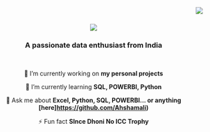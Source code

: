 <img align="right" src="https://visitor-badge.laobi.icu/badge?page_id=Ahshamali.Ahshamali" />

<h1 align="center">
    <img src="https://readme-typing-svg.herokuapp.com/?font=Righteous&size=35&center=true&vCenter=true&width=500&height=70&duration=4000&lines=Hi+There!+👋;+I'm+Ahsham+Ali!;" />
</h1>

<h3 align="center">A passionate data enthusiast from India </h3>

<br/>

<div align="center">
 
 🔭 I’m currently working on **my personal projects**
 
 🌱 I’m currently learning **SQL, POWERBI, Python**

💬 Ask me about **Excel, Python, SQL, POWERBI... or anything [here]https://github.com/Ahshamali)**

⚡ Fun fact **SInce Dhoni No ICC Trophy**

 </div>
